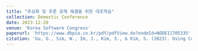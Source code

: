 ```yaml
---
title: "추상화 및 추론 문제 해결을 위한 대조학습"
collection: Domestic Conference
date: 2023-12-20
venue: 'Korea Software Congress'
paperurl: 'https://www.dbpia.co.kr/pdf/pdfView.do?nodeId=NODE11705335'
citation: 'Gu, G., Sim, W., Im, J., Kim, S., & Kim, S. (2023). Using Contrastive Learning for Abstraction and Reasoning Task. Korea Software Congress.'
---
```

